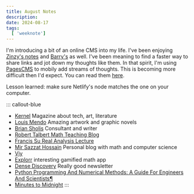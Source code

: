 ```yaml
---
title: August Notes
description: 
date: 2024-08-17
tags:
  [ 'weeknote']
---
```


I'm introducing a bit of an online CMS into my life. I've been enjoying [Zinzy's notes](https://www.zinzy.website/notes/) and [Barry's](https://barryfrost.com/notes) as well. I've been meaning to find a faster way to share links and jot down my thoughts like them. In that spirit, I'm using [PagesCMS](https://pagescms.org) to mobily add streams of thoughts. This is becoming more difficult then I'd expect. You can read them [here](/stream). 

Lesson learned: make sure Netlify's node matches the one on your computer.

::: callout-blue
* [Kernel](https://www.kernelmag.io) Magazine about tech, art, literature
* [Louis Mendo](https://www.luismendo.com) Amazing artwork and graphic novels
* [Brian Sholis](https://www.luismendo.com) Consultant and writer
* [Robert Talbert Math Teaching Blog](https://rtalbert.org)
* [Francis Su Real Analysis Lecture](https://math.hmc.edu/su/real-analysis-youtube/)
* [Mir Sazzat Hossain](https://www.mirsazzathossain.me) Personal blog with math and computer science
* [Vjy](https://vjy.me/story)
* [Explorr](https://explorr.app) interesting gamified math app
* [Dense Discovery](https://www.densediscovery.com) Really good newsletter
* [Python Programming And Numerical Methods: A Guide For Engineers And Scientists¶](https://pythonnumericalmethods.studentorg.berkeley.edu/notebooks/Index.html)
* [Minutes to Midnight](https://minutestomidnight.co.uk)
:::